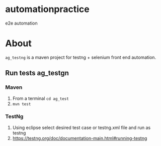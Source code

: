 # automationpractice
e2e automation


# About

```ag_testng``` is a maven project for testng + selenium front end automation.


## Run tests ag_testgn

### Maven
1. From a terminal ```cd ag_test```
1. ```mvn test```

### TestNg
1. Using eclipse select desired test case or testng.xml file and run as testng
1. https://testng.org/doc/documentation-main.html#running-testng
